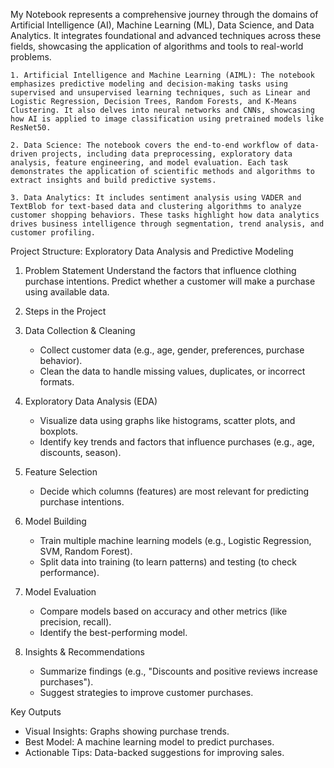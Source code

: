 My Notebook represents a comprehensive journey through the domains of Artificial Intelligence (AI), Machine Learning (ML), Data Science, and Data Analytics. It integrates foundational and advanced techniques across these fields, showcasing the application of algorithms and tools to real-world problems.


    1. Artificial Intelligence and Machine Learning (AIML): The notebook emphasizes predictive modeling and decision-making tasks using supervised and unsupervised learning techniques, such as Linear and Logistic Regression, Decision Trees, Random Forests, and K-Means Clustering. It also delves into neural networks and CNNs, showcasing how AI is applied to image classification using pretrained models like ResNet50.

    2. Data Science: The notebook covers the end-to-end workflow of data-driven projects, including data preprocessing, exploratory data analysis, feature engineering, and model evaluation. Each task demonstrates the application of scientific methods and algorithms to extract insights and build predictive systems.

    3. Data Analytics: It includes sentiment analysis using VADER and TextBlob for text-based data and clustering algorithms to analyze customer shopping behaviors. These tasks highlight how data analytics drives business intelligence through segmentation, trend analysis, and customer profiling.


Project Structure: Exploratory Data Analysis and Predictive Modeling  

1. Problem Statement
   Understand the factors that influence clothing purchase intentions.
   Predict whether a customer will make a purchase using available data.  


2. Steps in the Project

1. Data Collection & Cleaning 
   - Collect customer data (e.g., age, gender, preferences, purchase behavior).  
   - Clean the data to handle missing values, duplicates, or incorrect formats.

2. Exploratory Data Analysis (EDA) 
   - Visualize data using graphs like histograms, scatter plots, and boxplots.  
   - Identify key trends and factors that influence purchases (e.g., age, discounts, season).  

3. Feature Selection
   - Decide which columns (features) are most relevant for predicting purchase intentions.  

4. Model Building
   - Train multiple machine learning models (e.g., Logistic Regression, SVM, Random Forest).  
   - Split data into training (to learn patterns) and testing (to check performance).  

5. Model Evaluation  
   - Compare models based on accuracy and other metrics (like precision, recall).  
   - Identify the best-performing model.

6. Insights & Recommendations  
   - Summarize findings (e.g., "Discounts and positive reviews increase purchases").  
   - Suggest strategies to improve customer purchases.


Key Outputs
- Visual Insights: Graphs showing purchase trends.  
- Best Model: A machine learning model to predict purchases.  
- Actionable Tips: Data-backed suggestions for improving sales.  

